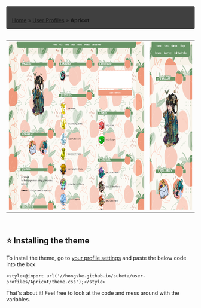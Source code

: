 <div style="padding: 1em 1em 0; border: 1px solid #404040; border-radius: 3px; background: #404040; font-style: normal;">

[Home](https://hongske.github.io/subeta/) » [User Profiles](https://hongske.github.io/subeta/user-profiles) » **Apricot**
</div>

<br>

<table>
    <tr>
        <td valign='top'>
            <img height='450' alt='Screenshot Desktop' src='screenshots/screenshot--desktop.png' />
        </td>
        <td valign='top'>
            <img height='450' alt='Screenshot Mobile' src='screenshots/screenshot--mobile.png' />
        </td>
    </tr>
</table>

<br>

## ⭐ Installing the theme
To install the theme, go to [your profile settings](https://subeta.net/preferences.php?act=profile) and paste the below code into the box:
```
<style>@import url('//hongske.github.io/subeta/user-profiles/Apricot/theme.css');</style>
```

That's about it! Feel free to look at the code and mess around with the variables.
